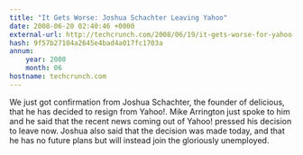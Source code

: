 ```yaml
---
title: "It Gets Worse: Joshua Schachter Leaving Yahoo"
date: 2008-06-20 02:40:46 +0000
external-url: http://techcrunch.com/2008/06/19/it-gets-worse-for-yahoo-delicious-founder-leaving/
hash: 9f57b27104a2645e4bad4a017fc1703a
annum:
    year: 2008
    month: 06
hostname: techcrunch.com
---
```


We just got confirmation from Joshua Schachter, the founder of delicious, that he has decided to resign from Yahoo!. Mike Arrington just spoke to him and he said that the recent news coming out of Yahoo! pressed his decision to leave now. Joshua also said that the decision was made today, and that he has no future plans but will instead join the gloriously unemployed.
